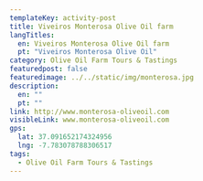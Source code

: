 ```yaml
---
templateKey: activity-post
title: Viveiros Monterosa Olive Oil farm
langTitles:
  en: Viveiros Monterosa Olive Oil farm
  pt: "Viveiros Monterosa Olive Oil"
category: Olive Oil Farm Tours & Tastings 
featuredpost: false
featuredimage: ../../static/img/monterosa.jpg
description: 
  en: ""
  pt: ""
link: http://www.monterosa-oliveoil.com 
visibleLink: www.monterosa-oliveoil.com
gps:
  lat: 37.091652174324956
  lng: -7.783078788306517
tags:
  - Olive Oil Farm Tours & Tastings 
---
```


